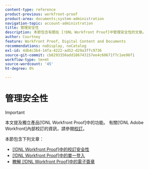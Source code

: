 ```yaml
---
content-type: reference
product-previous: workfront-proof
product-area: documents;system-administration
navigation-topic: account-administration
title: 管理安全性
description: 本節包含有關在 [!DNL Workfront Proof]中管理安全性的文章。
author: Courtney
feature: Workfront Proof, Digital Content and Documents
recommendations: noDisplay, noCatalog
exl-id: 4db4c3b4-14fa-4222-ad52-d29a3ffc9736
source-git-commit: cb8293350add186743157ee4c60671f7c1ee96f1
workflow-type: tm+mt
source-wordcount: '45'
ht-degree: 0%

---
```


# 管理安全性

>[!IMPORTANT]
>
>本文提及獨立產品[!DNL Workfront Proof]中的功能。 有關[!DNL Adobe Workfront]內部校訂的資訊，請參閱[校訂](../../../review-and-approve-work/proofing/proofing.md)。

本節包含下列文章：

* [&#x200B; [!DNL Workfront Proof]中的校訂安全性](../../../workfront-proof/wp-acct-admin/managing-security/proof-security-in-workfront-proof.md)
* [&#x200B; [!DNL Workfront Proof]中的單一登入](../../../workfront-proof/wp-acct-admin/managing-security/single-sign-on-overview.md)
* [瞭解 [!DNL Workfront Proof]中的電子簽章](../../../workfront-proof/wp-acct-admin/managing-security/electronic-sigs-in-wp.md)
